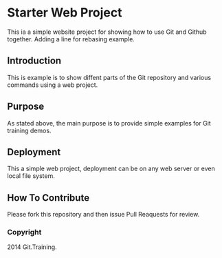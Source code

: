 # Starter Web Project

This ia a simple website project for
showing how to use Git and Github together. Adding a line for rebasing example.

## Introduction

This is example is to show diffent parts
of the Git repository and various commands
using a web project.

## Purpose

As stated above, the main purpose is to
provide simple examples for Git training
demos.
 
## Deployment

This a simple web project, deployment
can be on any web server or even local
file system.

## How To Contribute

Please fork this repository and then issue Pull Reaquests for review.

### Copyright

2014 Git.Training.




